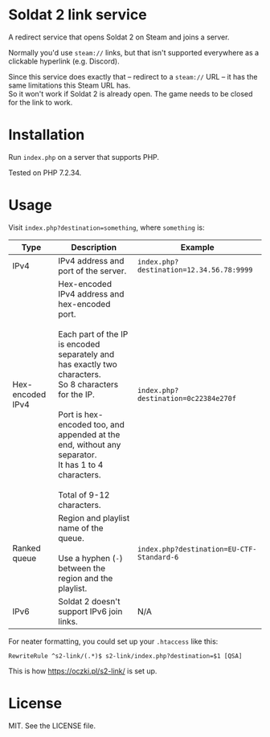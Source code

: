 # Soldat 2 link service

A redirect service that opens Soldat 2 on Steam and joins a server.

Normally you'd use `steam://` links, but that isn't supported everywhere as a clickable hyperlink (e.g. Discord).

Since this service does exactly that &ndash; redirect to a `steam://` URL &ndash; it has the same limitations this Steam URL has.  
So it won't work if Soldat 2 is already open. The game needs to be closed for the link to work.

# Installation

Run `index.php` on a server that supports PHP.

Tested on PHP 7.2.34.

# Usage

Visit `index.php?destination=something`, where `something` is:

| Type             | Description                          | Example                                  |
|------------------|--------------------------------------|------------------------------------------|
| IPv4             | IPv4 address and port of the server. | `index.php?destination=12.34.56.78:9999` |
| Hex-encoded IPv4 | Hex-encoded IPv4 address and hex-encoded port.<br><br>Each part of the IP is encoded separately and has exactly two characters.<br>So 8 characters for the IP.<br><br>Port is hex-encoded too, and appended at the end, without any separator.<br>It has 1 to 4 characters.<br><br>Total of 9-12 characters. | `index.php?destination=0c22384e270f` |
| Ranked queue     | Region and playlist name of the queue.<br><br>Use a hyphen (`-`) between the region and the playlist. | `index.php?destination=EU-CTF-Standard-6` |
| IPv6             | Soldat 2 doesn't support IPv6 join links. | N/A |

For neater formatting, you could set up your `.htaccess` like this:

`RewriteRule ^s2-link/(.*)$ s2-link/index.php?destination=$1 [QSA]`

This is how https://oczki.pl/s2-link/ is set up.

# License

MIT. See the LICENSE file.
